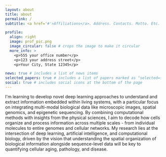 ```yaml
---
layout: about
title: about
permalink: /
subtitle: <a href='#'>Affiliations</a>. Address. Contacts. Motto. Etc.

profile:
  align: right
  image: prof_pic.png
  image_circular: false # crops the image to make it circular
  more_info: >
    <p>555 your office number</p>
    <p>123 your address street</p>
    <p>Your City, State 12345</p>

news: true # includes a list of news items
selected_papers: true # includes a list of papers marked as "selected={true}"
social: true # includes social icons at the bottom of the page
---
```


I'm learning to develop novel deep learning approaches to understand and extract information embedded within living systems, with a particular focus on integrating multi-modal biological data like microscopic images, spatial genomics, and epigenetic sequencing. By combining computational methods with insights from the physical sciences, I aim to decode how cells organize and process information across multiple scales - from individual molecules to entire genomes and cellular networks. My research lies at the intersection of deep learning, artificial intelligence, and computational biology, driven by the vision that understanding the spatial organization of biological information alongside sequence-level data will be key to quantifying cellular aging, pathology, and disease.
